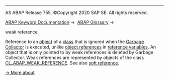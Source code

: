   

* * *

AS ABAP Release 755, ©Copyright 2020 SAP SE. All rights reserved.

[ABAP Keyword Documentation](javascript:call_link\('abenabap.htm'\)) →  [ABAP Glossary](javascript:call_link\('abenabap_glossary.htm'\)) → 

weak reference

Reference to an [object](javascript:call_link\('abenobject_glosry.htm'\) "Glossary Entry") of a [class](javascript:call_link\('abenclass_glosry.htm'\) "Glossary Entry") that is ignored when the [Garbage Collector](javascript:call_link\('abengarbage_collector_glosry.htm'\) "Glossary Entry") is executed, unlike [object references](javascript:call_link\('abenobject_reference_glosry.htm'\) "Glossary Entry") in [reference variables](javascript:call_link\('abenreference_variable_glosry.htm'\) "Glossary Entry"). An object that is only pointed to by weak references is deleted by Garbage Collector. Weak references are represented by objects of the class [CL\_ABAP\_WEAK\_REFERENCE](javascript:call_link\('abencl_abap_weak_reference.htm'\)). See also [soft reference](javascript:call_link\('abensoft_reference_glosry.htm'\) "Glossary Entry").

[→ More about](javascript:call_link\('abencl_abap_weak_reference.htm'\))